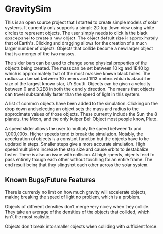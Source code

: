 # GravitySim

This is an open source project that I started to create simple models of solar systems.
It currently only supports a simple 2D top down view using white circles to represent objects.
The user simply needs to click in the black space panel to create a new object. The object default size is 
approximately that of Earth's. Clicking and dragging allows for the creation of a much larger number of objects.
Objects that collide become a new larger object that is a merger of the two masses.

The slider bars can be used to change some physical properties of the objects being created. The mass can be set between 10 kg and
1E40 kg which is approximately that of the most massive known black holes. The radius can be set between 10 meters and 1E12 meters
which is about the size of the largest known star, UY Scutti. Objects can be given a velocity between 0 and 3.2E8 in both the x and y 
direction. The means that objects can travel substantially faster than the speed of light in this system.

A list of common objects have been added to the simulation. Clicking on the drop down and selecting an object sets the mass and radius to the approximate values of those objects. These currently include the Sun, the 8 planets, the Moon, and the only Kuiper Belt Object most people know, Pluto.

A speed slider allows the user to multiply the speed between 1x and 1,000,000x. Higher speeds tend to break the simulation. Notably, the acceleration of objects is a constant function but the objects have to be updated in steps. Smaller steps give a more accurate simulation. High speed multipliers increase the step size and cause orbits to destabalize faster. There is also an issue with collision. At high speeds, objects tend to pass entirely though each other without touching for an entire frame. The end result being that they slingshot each other across the solar system.

## Known Bugs/Future Features

There is currently no limit on how much gravity will accelerate objects, making breaking the speed of light no problem, which is
a problem.

Objects of different densities don't merge very nicely when they collide. They take an average of the densities of the objects that
collided, which isn't the most realistic.

Objects don't break into smaller objects when colliding with sufficient force.

